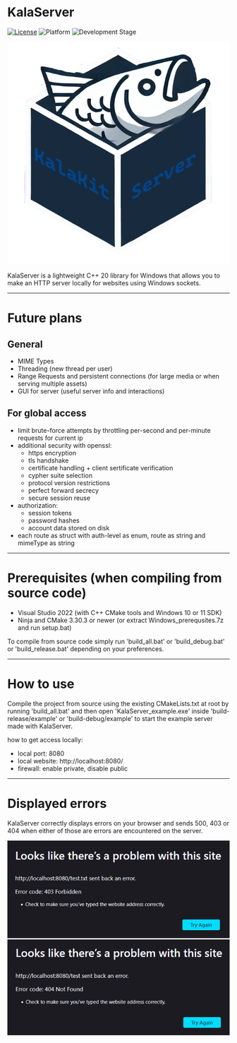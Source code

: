 # KalaServer

[![License](https://img.shields.io/badge/license-Zlib-blue)](LICENSE.md)
![Platform](https://img.shields.io/badge/platform-Windows-brightgreen)
![Development Stage](https://img.shields.io/badge/development-Alpha-yellow)

![Logo](logo.png)

KalaServer is a lightweight C++ 20 library for Windows that allows you to make an HTTP server locally for websites using Windows sockets.

---

# Future plans

## General

- MIME Types
- Threading (new thread per user)
- Range Requests and persistent connections (for large media or when serving multiple assets)
- GUI for server (useful server info and interactions)

## For global access

- limit brute-force attempts by throttling per-second and per-minute requests for current ip
- additional security with openssl:
	- https encryption
	- tls handshake
	- certificate handling + client sertificate verification
	- cypher suite selection
	- protocol version restrictions
	- perfect forward secrecy
	- secure session reuse
- authorization:
	- session tokens
	- password hashes
	- account data stored on disk
- each route as struct with auth-level as enum, route as string and mimeType as string

---

# Prerequisites (when compiling from source code)

- Visual Studio 2022 (with C++ CMake tools and Windows 10 or 11 SDK)
- Ninja and CMake 3.30.3 or newer (or extract Windows_prerequsites.7z and run setup.bat)

To compile from source code simply run 'build_all.bat' or 'build_debug.bat' or 'build_release.bat' depending on your preferences.

---

# How to use

Compile the project from source using the existing CMakeLists.txt at root by running 'build_all.bat' and then open 'KalaServer_example.exe' inside 'build-release/example' or 'build-debug/example' to start the example server made with KalaServer.

how to get access locally:
- local port: 8080
- local website: http://localhost:8080/
- firewall: enable private, disable public

---

# Displayed errors

KalaServer correctly displays errors on your browser and sends 500, 403 or 404 when either of those are errors are encountered on the server.

![error_403](error_examples/error_403.png)
![error_404](error_examples/error_404.png)
